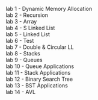 lab 1 - Dynamic Memory Allocation\
lab 2 - Recursion\
lab 3 - Array\
lab 4 - S Linked List\
lab 5 - Linked List\
lab 6 - Test\
lab 7 - Double & Circular LL\
lab 8 - Stacks\
lab 9 - Queues\
lab 10 - Queue Applications\
lab 11 - Stack Applications\
lab 12 - Binary Search Tree\
lab 13 - BST Applications\
lab 14 - AVL